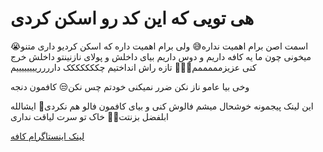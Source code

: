 # هی تویی که این کد رو اسکن کردی

😭اسمت اصن برام اهمیت نداره😅 ولی برام اهمیت داره که اسکن کردیو داری متنو میخونی چون ما یه کافه داریم و دوس داریم بیای داخلش و پولای نازنینتو داخلش خرج کنی عزیزمممممم🥲🥲🥲 تازه راش انداختیم چککککککک داررررییییییییم 

وخی بیا عامو ناز نکن ضرر نمیکنی خودتم چس نکن😒 کافمون دنجه

این لینک پیجمونه خوشحال میشم فالوش کنی و بیای کافمون فالو هم نکردی🥰 ایشالله ابلفضل بزنتت🤲🤲 خاک تو سرت لیاقت نداری

[لینک اینستاگرام کافه](https://www.instagram.com/cafe__23__?igsh=a3U3bGU5dnJubTk2&utm_source=qr)
